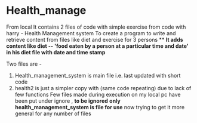 # Health_manage
From local
It contains 2 files of code with simple exercise from code with harry - Health Management system
To create a program to write and retrieve content from files like diet and exercise for 3 persons 
** **It adds content like diet -- 'food eaten by a person at a particular time and date' in his diet file with date and time stamp** 

Two files are -
1) Health_management_system is main file i.e. last updated with short code 
2) health2  is just a simpler copy with (same code repeating) due to lack of few functions 
Few files made during execution on my local pc have been put under ignore , **to be ignored** 
**only health_management_system is file for use**
now trying to get it more general for any number of files 
 
